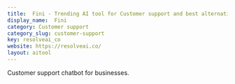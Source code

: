 ```yaml
---
title:  Fini - Trending AI tool for Customer support and best alternatives
display_name:  Fini
category: Customer support
category_slug: customer-support
key: resolveai_co
website: https://resolveai.co/
layout: aitool
---
```


Customer support chatbot for businesses.
